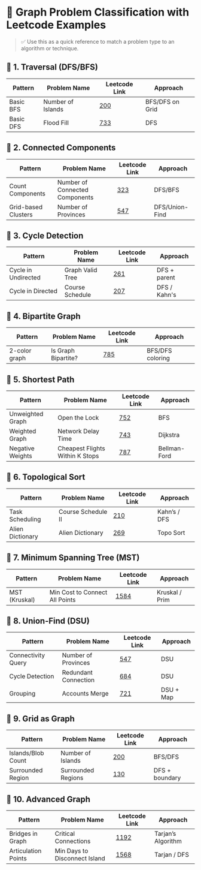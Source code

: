 
# 📘 Graph Problem Classification with Leetcode Examples

> ✅ Use this as a quick reference to match a problem type to an algorithm or technique.

## 📌 1. Traversal (DFS/BFS)
| Pattern    | Problem Name        | Leetcode Link | Approach |
|------------|---------------------|----------------|----------|
| Basic BFS  | Number of Islands   | [200](https://leetcode.com/problems/number-of-islands/) | BFS/DFS on Grid |
| Basic DFS  | Flood Fill          | [733](https://leetcode.com/problems/flood-fill/) | DFS |

## 📌 2. Connected Components
| Pattern              | Problem Name                   | Leetcode Link | Approach |
|----------------------|--------------------------------|----------------|----------|
| Count Components     | Number of Connected Components | [323](https://leetcode.com/problems/number-of-connected-components-in-an-undirected-graph/) | DFS/BFS |
| Grid-based Clusters  | Number of Provinces            | [547](https://leetcode.com/problems/number-of-provinces/) | DFS/Union-Find |

## 📌 3. Cycle Detection
| Pattern               | Problem Name         | Leetcode Link | Approach |
|-----------------------|----------------------|----------------|----------|
| Cycle in Undirected   | Graph Valid Tree     | [261](https://leetcode.com/problems/graph-valid-tree/) | DFS + parent |
| Cycle in Directed     | Course Schedule      | [207](https://leetcode.com/problems/course-schedule/) | DFS / Kahn's |

## 📌 4. Bipartite Graph
| Pattern      | Problem Name         | Leetcode Link | Approach |
|--------------|----------------------|----------------|----------|
| 2-color graph| Is Graph Bipartite?  | [785](https://leetcode.com/problems/is-graph-bipartite/) | BFS/DFS coloring |

## 📌 5. Shortest Path
| Pattern           | Problem Name            | Leetcode Link | Approach |
|-------------------|-------------------------|----------------|----------|
| Unweighted Graph  | Open the Lock           | [752](https://leetcode.com/problems/open-the-lock/) | BFS |
| Weighted Graph    | Network Delay Time      | [743](https://leetcode.com/problems/network-delay-time/) | Dijkstra |
| Negative Weights  | Cheapest Flights Within K Stops | [787](https://leetcode.com/problems/cheapest-flights-within-k-stops/) | Bellman-Ford |

## 📌 6. Topological Sort
| Pattern          | Problem Name       | Leetcode Link | Approach |
|------------------|--------------------|----------------|----------|
| Task Scheduling  | Course Schedule II | [210](https://leetcode.com/problems/course-schedule-ii/) | Kahn’s / DFS |
| Alien Dictionary | Alien Dictionary   | [269](https://leetcode.com/problems/alien-dictionary/) | Topo Sort |

## 📌 7. Minimum Spanning Tree (MST)
| Pattern    | Problem Name                   | Leetcode Link | Approach |
|------------|--------------------------------|----------------|----------|
| MST (Kruskal) | Min Cost to Connect All Points | [1584](https://leetcode.com/problems/min-cost-to-connect-all-points/) | Kruskal / Prim |

## 📌 8. Union-Find (DSU)
| Pattern             | Problem Name        | Leetcode Link | Approach |
|---------------------|---------------------|----------------|----------|
| Connectivity Query  | Number of Provinces | [547](https://leetcode.com/problems/number-of-provinces/) | DSU |
| Cycle Detection     | Redundant Connection| [684](https://leetcode.com/problems/redundant-connection/) | DSU |
| Grouping            | Accounts Merge      | [721](https://leetcode.com/problems/accounts-merge/) | DSU + Map |

## 📌 9. Grid as Graph
| Pattern           | Problem Name         | Leetcode Link | Approach |
|-------------------|----------------------|----------------|----------|
| Islands/Blob Count| Number of Islands    | [200](https://leetcode.com/problems/number-of-islands/) | BFS/DFS |
| Surrounded Region | Surrounded Regions   | [130](https://leetcode.com/problems/surrounded-regions/) | DFS + boundary |

## 📌 10. Advanced Graph
| Pattern              | Problem Name                        | Leetcode Link | Approach |
|----------------------|-------------------------------------|----------------|----------|
| Bridges in Graph     | Critical Connections                | [1192](https://leetcode.com/problems/critical-connections-in-a-network/) | Tarjan’s Algorithm |
| Articulation Points  | Min Days to Disconnect Island       | [1568](https://leetcode.com/problems/minimum-number-of-days-to-disconnect-island/) | Tarjan / DFS |
